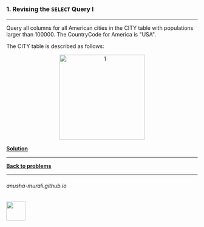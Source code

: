 ### 1. Revising the `SELECT` Query I

---
Query all columns for all American cities in the CITY table with populations larger than 100000. The CountryCode for America is "USA".

The CITY table is described as follows:

<p align="center">
<img width="224" alt="1" src="https://github.com/user-attachments/assets/c10d9eb4-8f3b-4151-87bc-2e5e6bc367ac" />
</p>


**[Solution](./s1.md)**

---

**[Back to problems](./problems.md)**

* * *
###### anusha-murali.github.io

<img src="https://github.com/anusha-murali/anusha-murali.github.io/assets/111596338/639243aa-2857-4595-a65a-7852762bb002" width="50" height="50"/>
